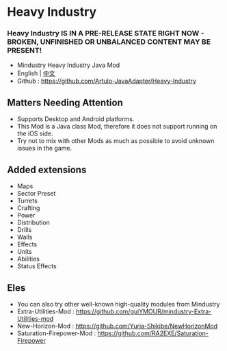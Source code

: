 # Heavy Industry
### Heavy Industry IS IN A PRE-RELEASE STATE RIGHT NOW - BROKEN, UNFINISHED OR UNBALANCED CONTENT MAY BE PRESENT!
- Mindustry Heavy Industry Java Mod
- English | [中文](README_zh_CN.md)
- Github : https://github.com/Artulo-JavaAdapter/Heavy-Industry
## Matters Needing Attention
- Supports Desktop and Android platforms.
- This Mod is a Java class Mod, therefore it does not support running on the iOS side.
- Try not to mix with other Mods as much as possible to avoid unknown issues in the game.
## Added extensions
- Maps
- Sector Preset
- Turrets
- Crafting
- Power
- Distribution
- Drills
- Walls
- Effects
- Units 
- Abilities
- Status Effects
## Eles
- You can also try other well-known high-quality modules from Mindustry
- Extra-Utilities-Mod : https://github.com/guiYMOUR/mindustry-Extra-Utilities-mod
- New-Horizon-Mod : https://github.com/Yuria-Shikibe/NewHorizonMod
- Saturation-Firepower-Mod : https://github.com/RA2EXE/Saturation-Firepower

